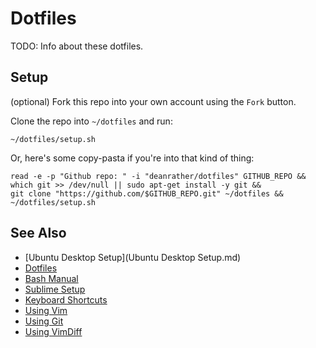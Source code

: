 # Dotfiles

TODO: Info about these dotfiles.

## Setup

(optional) Fork this repo into your own account using the `Fork` button.

Clone the repo into `~/dotfiles` and run:

	~/dotfiles/setup.sh

Or, here's some copy-pasta if you're into that kind of thing:

```
read -e -p "Github repo: " -i "deanrather/dotfiles" GITHUB_REPO &&
which git >> /dev/null || sudo apt-get install -y git &&
git clone "https://github.com/$GITHUB_REPO.git" ~/dotfiles &&
~/dotfiles/setup.sh
```

## See Also

- [Ubuntu Desktop Setup](Ubuntu Desktop Setup.md)
- [Dotfiles](http://github.com/dotfiles)
- [Bash Manual](http://linux.die.net/man/1/bash)
- [Sublime Setup](https://gist.github.com/deanrather/2885590)
- [Keyboard Shortcuts](https://gist.github.com/deanrather/2915320)
- [Using Vim](https://gist.github.com/deanrather/7310797)
- [Using Git](https://gist.github.com/deanrather/5572701)
- [Using VimDiff](https://gist.github.com/mattratleph/4026987)
